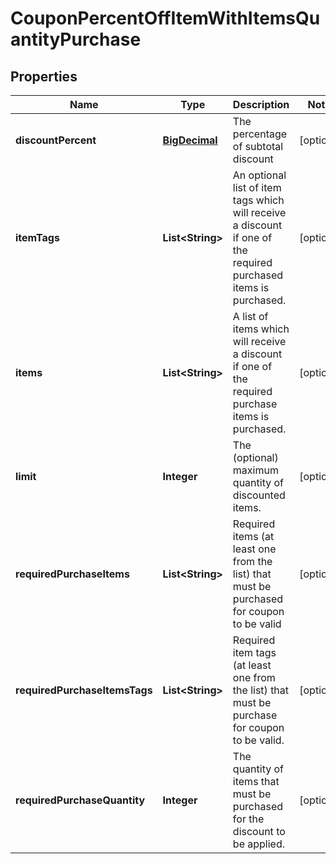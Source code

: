 
# CouponPercentOffItemWithItemsQuantityPurchase

## Properties
Name | Type | Description | Notes
------------ | ------------- | ------------- | -------------
**discountPercent** | [**BigDecimal**](BigDecimal.md) | The percentage of subtotal discount |  [optional]
**itemTags** | **List&lt;String&gt;** | An optional list of item tags which will receive a discount if one of the required purchased items is purchased. |  [optional]
**items** | **List&lt;String&gt;** | A list of items which will receive a discount if one of the required purchase items is purchased. |  [optional]
**limit** | **Integer** | The (optional) maximum quantity of discounted items. |  [optional]
**requiredPurchaseItems** | **List&lt;String&gt;** | Required items (at least one from the list) that must be purchased for coupon to be valid |  [optional]
**requiredPurchaseItemsTags** | **List&lt;String&gt;** | Required item tags (at least one from the list) that must be purchase for coupon to be valid. |  [optional]
**requiredPurchaseQuantity** | **Integer** | The quantity of items that must be purchased for the discount to be applied. |  [optional]



